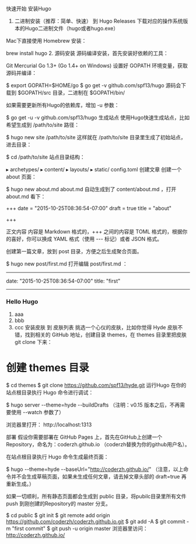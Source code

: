 快速开始
安装Hugo
1. 二进制安装（推荐：简单、快速）
到 Hugo Releases 下载对应的操作系统版本的Hugo二进制文件（hugo或者hugo.exe）

Mac下直接使用 Homebrew 安装：

brew install hugo
2. 源码安装
源码编译安装，首先安装好依赖的工具：

Git
Mercurial
Go 1.3+ (Go 1.4+ on Windows)
设置好 GOPATH 环境变量，获取源码并编译：

$ export GOPATH=$HOME/go
$ go get -v github.com/spf13/hugo
源码会下载到 $GOPATH/src 目录，二进制在 $GOPATH/bin/

如果需要更新所有Hugo的依赖库，增加 -u 参数：

$ go get -u -v github.com/spf13/hugo
生成站点
使用Hugo快速生成站点，比如希望生成到 /path/to/site 路径：

$ hugo new site /path/to/site
这样就在 /path/to/site 目录里生成了初始站点，进去目录：

$ cd /path/to/site
站点目录结构：

  ▸ archetypes/
  ▸ content/
  ▸ layouts/
  ▸ static/
    config.toml
创建文章
创建一个 about 页面：

$ hugo new about.md
about.md 自动生成到了 content/about.md ，打开 about.md 看下：

+++
date = "2015-10-25T08:36:54-07:00"
draft = true
title = "about"

+++

正文内容
内容是 Markdown 格式的，+++ 之间的内容是 TOML 格式的，根据你的喜好，你可以换成 YAML 格式（使用 --- 标记）或者 JSON 格式。

创建第一篇文章，放到 post 目录，方便之后生成聚合页面。

$ hugo new post/first.md
打开编辑 post/first.md ：

---
date: "2015-10-25T08:36:54-07:00"
title: "first"
 
---

### Hello Hugo

 1. aaa
 1. bbb
 1. ccc
安装皮肤
到 皮肤列表 挑选一个心仪的皮肤，比如你觉得 Hyde 皮肤不错，找到相关的 GitHub 地址，创建目录 themes，在 themes 目录里把皮肤 git clone 下来：

# 创建 themes 目录
$ cd themes
$ git clone https://github.com/spf13/hyde.git
运行Hugo
在你的站点根目录执行 Hugo 命令进行调试：

$ hugo server --theme=hyde --buildDrafts
（注明：v0.15 版本之后，不再需要使用 --watch 参数了）

浏览器里打开： http://localhost:1313

部署
假设你需要部署在 GitHub Pages 上，首先在GitHub上创建一个Repository，命名为：coderzh.github.io （coderzh替换为你的github用户名）。

在站点根目录执行 Hugo 命令生成最终页面：

$ hugo --theme=hyde --baseUrl="http://coderzh.github.io/"
（注意，以上命令并不会生成草稿页面，如果未生成任何文章，请去掉文章头部的 draft=true 再重新生成。）

如果一切顺利，所有静态页面都会生成到 public 目录，将pubilc目录里所有文件 push 到刚创建的Repository的 master 分支。

$ cd public
$ git init
$ git remote add origin https://github.com/coderzh/coderzh.github.io.git
$ git add -A
$ git commit -m "first commit"
$ git push -u origin master
浏览器里访问：http://coderzh.github.io/
